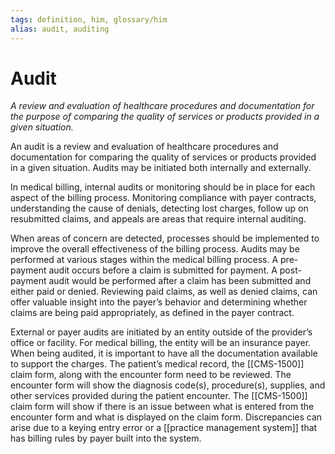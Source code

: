 ```yaml
---
tags: definition, him, glossary/him
alias: audit, auditing
---
```

# Audit
*A review and evaluation of healthcare procedures and documentation for the purpose of comparing the quality of services or products provided in a given situation.*

An audit is a review and evaluation of healthcare procedures and documentation for comparing the quality of services or products provided in a given situation. Audits may be initiated both internally and externally.

In medical billing, internal audits or monitoring should be in place for each aspect of the billing process. Monitoring compliance with payer contracts, understanding the cause of denials, detecting lost charges, follow up on resubmitted claims, and appeals are areas that require internal auditing.

When areas of concern are detected, processes should be implemented to improve the overall effectiveness of the billing process. Audits may be performed at various stages within the medical billing process. A pre-payment audit occurs before a claim is submitted for payment. A post-payment audit would be performed after a claim has been submitted and either paid or denied. Reviewing paid claims, as well as denied claims, can offer valuable insight into the payer’s behavior and determining whether claims are being paid appropriately, as defined in the payer contract.

External or payer audits are initiated by an entity outside of the provider’s office or facility. For medical billing, the entity will be an insurance payer. When being audited, it is important to have all the documentation available to support the charges. The patient’s medical record, the [[CMS-1500]] claim form, along with the encounter form need to be reviewed. The encounter form will show the diagnosis code(s), procedure(s), supplies, and other services provided during the patient encounter. The [[CMS-1500]] claim form will show if there is an issue between what is entered from the encounter form and what is displayed on the claim form. Discrepancies can arise due to a keying entry error or a [[practice management system]] that has billing rules by payer built into the system.